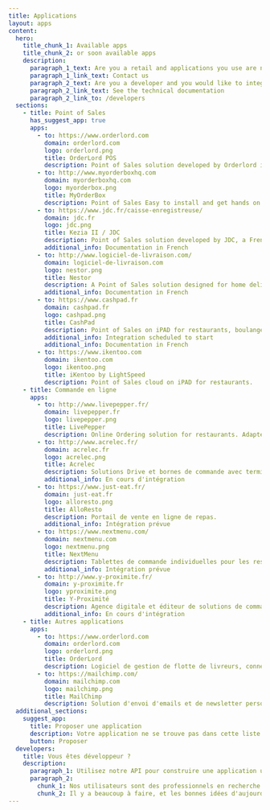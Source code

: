 ```yaml
---
title: Applications
layout: apps
content:
  hero:
    title_chunk_1: Available apps
    title_chunk_2: or soon available apps
    description:
      paragraph_1_text: Are you a retail and applications you use are not available on this page?
      paragraph_1_link_text: Contact us
      paragraph_2_text: Are you a developer and you would like to integrate your solution with HubRise?
      paragraph_2_link_text: See the technical documentation
      paragraph_2_link_to: /developers
  sections:
    - title: Point of Sales
      has_suggest_app: true
      apps:
        - to: https://www.orderlord.com
          domain: orderlord.com
          logo: orderlord.png
          title: OrderLord POS
          description: Point of Sales solution developed by Orderlord includes fully embedded, and advanced Delivery Management features.
        - to: http://www.myorderboxhq.com
          domain: myorderboxhq.com
          logo: myorderbox.png
          title: MyOrderBox
          description: Point of Sales Easy to install and get hands on.
        - to: https://www.jdc.fr/caisse-enregistreuse/
          domain: jdc.fr
          logo: jdc.png
          title: Kezia II / JDC
          description: Point of Sales solution developed by JDC, a French market leader. Kezia II adapts to all types of businesses.
          additional_info: Documentation in French
        - to: http://www.logiciel-de-livraison.com/
          domain: logiciel-de-livraison.com
          logo: nestor.png
          title: Nestor
          description: A Point of Sales solution designed for home delivery and takeaway restaurants.
          additional_info: Documentation in French
        - to: https://www.cashpad.fr
          domain: cashpad.fr
          logo: cashpad.png
          title: CashPad
          description: Point of Sales on iPAD for restaurants, boulangeries and bars.
          additional_info: Integration scheduled to start
          additional_info: Documentation in French
        - to: https://www.ikentoo.com
          domain: ikentoo.com
          logo: ikentoo.png
          title: iKentoo by LightSpeed
          description: Point of Sales cloud on iPAD for restaurants.
    - title: Commande en ligne
      apps:
        - to: http://www.livepepper.fr/
          domain: livepepper.fr
          logo: livepepper.png
          title: LivePepper
          description: Online Ordering solution for restaurants. Adapté aux indépendants comme aux chaînes.
        - to: http://www.acrelec.fr/
          domain: acrelec.fr
          logo: acrelec.png
          title: Acrelec
          description: Solutions Drive et bornes de commande avec terminal de paiement intégré.
          additional_info: En cours d'intégration
        - to: https://www.just-eat.fr/
          domain: just-eat.fr
          logo: alloresto.png
          title: AlloResto
          description: Portail de vente en ligne de repas.
          additional_info: Intégration prévue
        - to: https://www.nextmenu.com/
          domain: nextmenu.com
          logo: nextmenu.png
          title: NextMenu
          description: Tablettes de commande individuelles pour les restaurants.
          additional_info: Intégration prévue
        - to: http://www.y-proximite.fr/
          domain: y-proximite.fr
          logo: yproximite.png
          title: Y-Proximité
          description: Agence digitale et éditeur de solutions de commande en ligne pour les PME et petits commerçants.
          additional_info: En cours d'intégration
    - title: Autres applications
      apps:
        - to: https://www.orderlord.com
          domain: orderlord.com
          logo: orderlord.png
          title: OrderLord
          description: Logiciel de gestion de flotte de livreurs, connecté aux livreurs par des terminaux GPS.
        - to: https://mailchimp.com/
          domain: mailchimp.com
          logo: mailchimp.png
          title: MailChimp
          description: Solution d'envoi d'emails et de newsletter personnalisés.
  additional_sections:
    suggest_app:
      title: Proposer une application
      description: Votre application ne se trouve pas dans cette liste ?
      button: Proposer
  developers:
    title: Vous êtes développeur ?
    description:
      paragraph_1: Utilisez notre API pour construire une application utile aux commerçants. Proposez-la aux utilisateurs d'HubRise en la publiant sur notre site.
      paragraph_2:
        chunk_1: Nos utilisateurs sont des professionnels en recherche de solutions pour moderniser leur activité.
        chunk_2: Il y a beaucoup à faire, et les bonnes idées d'aujourd'hui sont les standards de demain.
---
```

